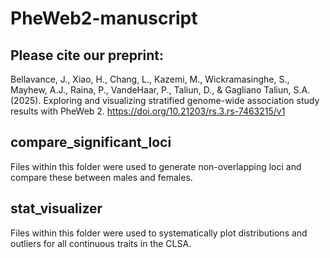 # PheWeb2-manuscript

## Please cite our preprint: 

Bellavance, J., Xiao, H., Chang, L., Kazemi, M., Wickramasinghe, S., Mayhew, A.J., Raina, P., VandeHaar, P., Taliun, D., & Gagliano Taliun, S.A. (2025). Exploring and visualizing stratified genome-wide association study results with PheWeb 2. https://doi.org/10.21203/rs.3.rs-7463215/v1

## compare_significant_loci

Files within this folder were used to generate non-overlapping loci and compare these between males and females.

## stat_visualizer

Files within this folder were used to systematically plot distributions and outliers for all continuous traits in the CLSA.
